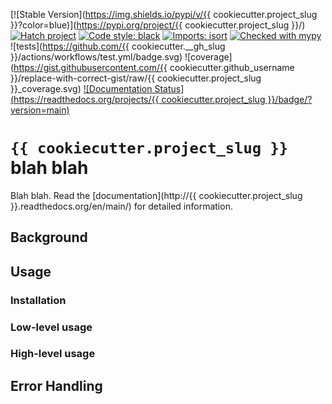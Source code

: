 [![Stable Version](https://img.shields.io/pypi/v/{{ cookiecutter.project_slug }}?color=blue)](https://pypi.org/project/{{ cookiecutter.project_slug }}/)
[![Hatch project](https://img.shields.io/badge/%F0%9F%A5%9A-Hatch-4051b5.svg)](https://github.com/pypa/hatch)
[![Code style: black](https://img.shields.io/badge/code%20style-black-000000.svg)](https://github.com/psf/black)
[![Imports: isort](https://img.shields.io/badge/%20imports-isort-%231674b1?style=flat&labelColor=ef8336)](https://pycqa.github.io/isort/)
[![Checked with mypy](https://www.mypy-lang.org/static/mypy_badge.svg)](https://mypy-lang.org/)
![tests](https://github.com/{{ cookiecutter.__gh_slug }}/actions/workflows/test.yml/badge.svg)
![coverage](https://gist.githubusercontent.com/{{ cookiecutter.github_username }}/replace-with-correct-gist/raw/{{ cookiecutter.project_slug }}_coverage.svg)
[![Documentation Status](https://readthedocs.org/projects/{{ cookiecutter.project_slug }}/badge/?version=main)](https://sliplib.readthedocs.io/en/main/?badge=main)

# `{{ cookiecutter.project_slug }}` blah blah

Blah blah.
Read the [documentation](http://{{ cookiecutter.project_slug }}.readthedocs.org/en/main/)
for detailed information.

## Background

## Usage

### Installation

### Low-level usage

### High-level usage

## Error Handling
